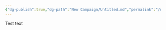 ```yaml
---
{"dg-publish":true,"dg-path":"New Campaign/Untitled.md","permalink":"/new-campaign/untitled/"}
---
```



Test text